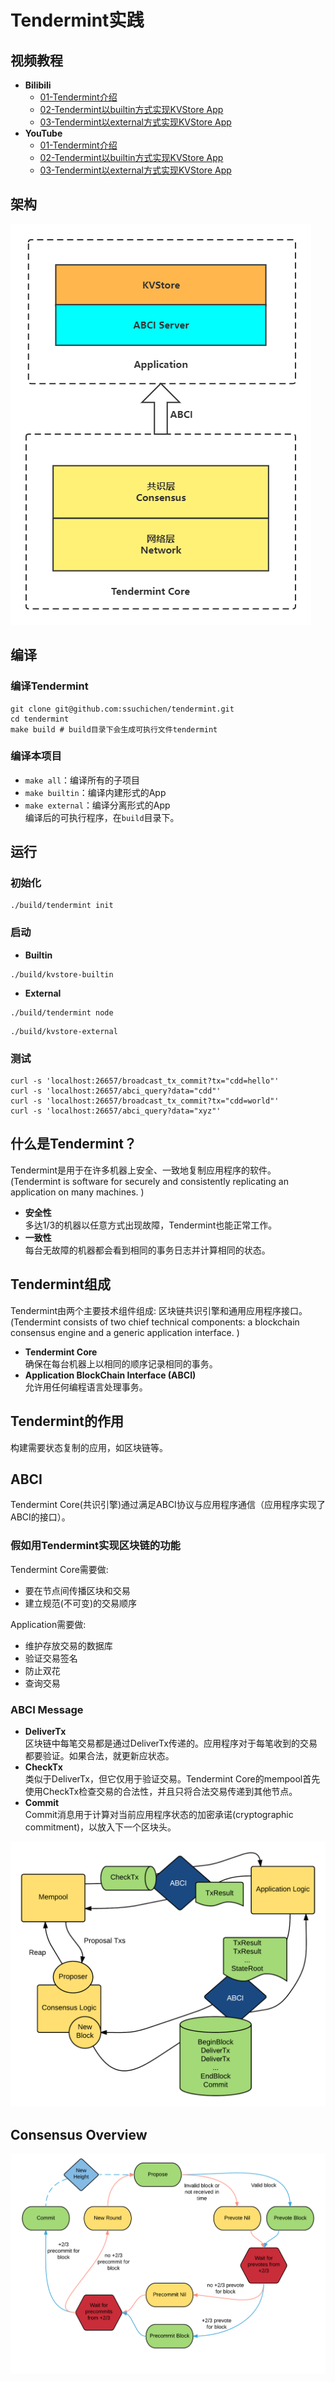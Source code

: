 # Tendermint实践

## 视频教程
* **Bilibili**
  * [01-Tendermint介绍](https://www.bilibili.com/video/BV1KV4y157PV/?spm_id_from=333.999.0.0&vd_source=79484a601afa1e7d36a00ef527669e7e)
  * [02-Tendermint以builtin方式实现KVStore App](https://www.bilibili.com/video/BV1ve411V7eE/?spm_id_from=333.999.0.0&vd_source=79484a601afa1e7d36a00ef527669e7e)
  * [03-Tendermint以external方式实现KVStore App](https://www.bilibili.com/video/BV1SM411r7ZF/?spm_id_from=333.999.0.0&vd_source=79484a601afa1e7d36a00ef527669e7e)
* **YouTube**
  * [01-Tendermint介绍](https://www.youtube.com/watch?v=IR9Lp0q4VAM&list=PL9aoThVN5PLlNNmBfXU_K2RAE6bO2xOz5&index=1)
  * [02-Tendermint以builtin方式实现KVStore App](https://www.youtube.com/watch?v=IWXnO6Z3kOE&list=PL9aoThVN5PLlNNmBfXU_K2RAE6bO2xOz5&index=2)
  * [03-Tendermint以external方式实现KVStore App](https://www.youtube.com/watch?v=VYOT3unzehk&list=PL9aoThVN5PLlNNmBfXU_K2RAE6bO2xOz5&index=3)

## 架构
![avatar](./docs/imgs/kvstoreapp.png)

## 编译
### 编译Tendermint
```
git clone git@github.com:ssuchichen/tendermint.git
cd tendermint
make build # build目录下会生成可执行文件tendermint
```
### 编译本项目
* `make all`：编译所有的子项目
* `make builtin`：编译内建形式的App
* `make external`：编译分离形式的App  
编译后的可执行程序，在`build`目录下。

## 运行
### 初始化
```
./build/tendermint init
```
### 启动
* **Builtin**
```
./build/kvstore-builtin
```
* **External**
```
./build/tendermint node
```
```
./build/kvstore-external
```
### 测试
```
curl -s 'localhost:26657/broadcast_tx_commit?tx="cdd=hello"'
curl -s 'localhost:26657/abci_query?data="cdd"'
curl -s 'localhost:26657/broadcast_tx_commit?tx="cdd=world"'
curl -s 'localhost:26657/abci_query?data="xyz"'
```

## 什么是Tendermint？
Tendermint是用于在许多机器上安全、一致地复制应用程序的软件。(Tendermint is software for securely and consistently replicating an application on many machines. )
* **安全性**  
多达1/3的机器以任意方式出现故障，Tendermint也能正常工作。
* **一致性**  
每台无故障的机器都会看到相同的事务日志并计算相同的状态。

## Tendermint组成
Tendermint由两个主要技术组件组成: 区块链共识引擎和通用应用程序接口。(Tendermint consists of two chief technical components: a blockchain consensus engine and a generic application interface. )
* **Tendermint Core**  
确保在每台机器上以相同的顺序记录相同的事务。
* **Application BlockChain Interface (ABCI)**  
允许用任何编程语言处理事务。

## Tendermint的作用
构建需要状态复制的应用，如区块链等。

## ABCI
Tendermint Core(共识引擎)通过满足ABCI协议与应用程序通信（应用程序实现了ABCI的接口）。
### 假如用Tendermint实现区块链的功能
Tendermint Core需要做:  
* 要在节点间传播区块和交易
* 建立规范(不可变)的交易顺序

Application需要做:  
* 维护存放交易的数据库
* 验证交易签名
* 防止双花
* 查询交易
### ABCI Message
* **DeliverTx**  
  区块链中每笔交易都是通过DeliverTx传递的。应用程序对于每笔收到的交易都要验证。如果合法，就更新应状态。
* **CheckTx**  
  类似于DeliverTx，但它仅用于验证交易。Tendermint Core的mempool首先使用CheckTx检查交易的合法性，并且只将合法交易传递到其他节点。
* **Commit**  
  Commit消息用于计算对当前应用程序状态的加密承诺(cryptographic commitment)，以放入下一个区块头。

![avatar](./docs/imgs/abci.png)

## Consensus Overview
![avatar](./docs/imgs/consensus.png)

